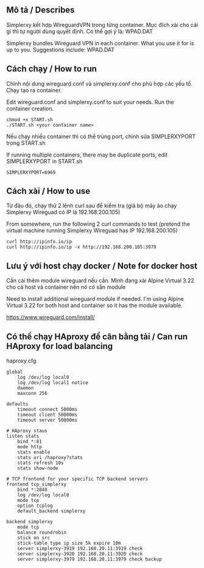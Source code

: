 ## Mô tả / Describes
Simplerxy kết hợp WireguardVPN trong từng container. Mục đích xài cho cái gì thì tự người dùng quyết định. Có thể gợi ý là: WPAD.DAT

Simplerxy bundles Wireguard VPN in each container. What you use it for is up to you. Suggestions include: WPAD.DAT

## Cách chạy / How to run
Chỉnh nội dung wireguard.conf và simplerxy.conf cho phù hợp các yếu tố. Chạy tạo ra container.

Edit wireguard.conf and simplerxy.conf to suit your needs. Run the container creation.
```
chmod +x START.sh
./START.sh <your container name>
```
Nếu chạy nhiều container thì có thể trùng port, chỉnh sửa SIMPLERXYPORT trong START.sh

If running multiple containers, there may be duplicate ports, edit SIMPLERXYPORT in START.sh
```
SIMPLERXYPORT=6969
```

## Cách xài / How to use
Từ đâu đó, chạy thử 2 lệnh curl sau để kiểm tra (giả bộ máy ảo chạy Simplerxy Wireguad có IP là 192.168.200.105)

From somewhere, run the following 2 curl commands to test (pretend the virtual machine running Simplerxy Wireguad has IP 192.168.200.105)

```
curl http://ipinfo.io/ip
curl http://ipinfo.io/ip -x http://192.168.200.105:3979
```
## Lưu ý với host chạy docker / Note for docker host
Cần cài thêm module wireguard nếu cần. Mình đang xài Alpine Virtual 3.22 cho cả host và container nên nó có sẵn module

Need to install additional wireguard module if needed. I'm using Alpine Virtual 3.22 for both host and container so it has the module available.

https://www.wireguard.com/install/

## Có thể chạy HAproxy để cân bằng tải / Can run HAproxy for load balancing
haproxy.cfg
```
global
    log /dev/log local0
    log /dev/log local1 notice
    daemon
    maxconn 256

defaults
    timeout connect 5000ms
    timeout client 50000ms
    timeout server 50000ms

# HAproxy staus
listen stats
    bind *:81
    mode http
    stats enable
    stats uri /haproxy?stats
    stats refresh 10s
    stats show-node

# TCP frontend for your specific TCP backend servers
frontend tcp_simplerxy
    bind *:2048
    log /dev/log local0
    mode tcp
    option tcplog
    default_backend simplerxy

backend simplerxy
    mode tcp
    balance roundrobin
    stick on src
    stick-table type ip size 5k expire 10m
    server simplerxy-3919 192.168.20.11:3919 check
    server simplerxy-3920 192.168.20.11:3920 check
    server simplerxy-3979 192.168.20.11:3979 check backup
```

